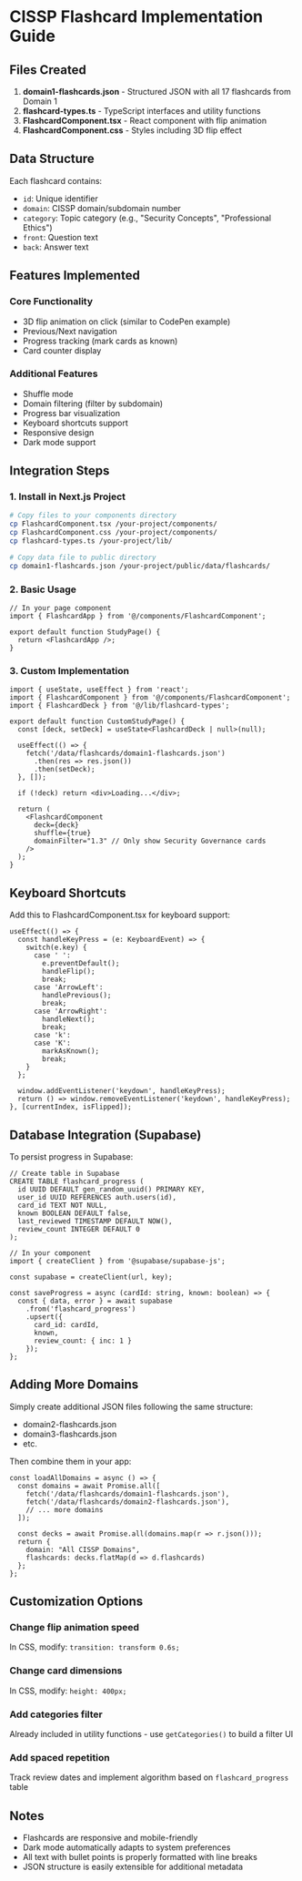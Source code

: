 # CISSP Flashcard Implementation Guide

## Files Created

1. **domain1-flashcards.json** - Structured JSON with all 17 flashcards from Domain 1
2. **flashcard-types.ts** - TypeScript interfaces and utility functions
3. **FlashcardComponent.tsx** - React component with flip animation
4. **FlashcardComponent.css** - Styles including 3D flip effect

## Data Structure

Each flashcard contains:
- `id`: Unique identifier
- `domain`: CISSP domain/subdomain number
- `category`: Topic category (e.g., "Security Concepts", "Professional Ethics")
- `front`: Question text
- `back`: Answer text

## Features Implemented

### Core Functionality
- 3D flip animation on click (similar to CodePen example)
- Previous/Next navigation
- Progress tracking (mark cards as known)
- Card counter display

### Additional Features
- Shuffle mode
- Domain filtering (filter by subdomain)
- Progress bar visualization
- Keyboard shortcuts support
- Responsive design
- Dark mode support

## Integration Steps

### 1. Install in Next.js Project

```bash
# Copy files to your components directory
cp FlashcardComponent.tsx /your-project/components/
cp FlashcardComponent.css /your-project/components/
cp flashcard-types.ts /your-project/lib/

# Copy data file to public directory
cp domain1-flashcards.json /your-project/public/data/flashcards/
```

### 2. Basic Usage

```tsx
// In your page component
import { FlashcardApp } from '@/components/FlashcardComponent';

export default function StudyPage() {
  return <FlashcardApp />;
}
```

### 3. Custom Implementation

```tsx
import { useState, useEffect } from 'react';
import { FlashcardComponent } from '@/components/FlashcardComponent';
import { FlashcardDeck } from '@/lib/flashcard-types';

export default function CustomStudyPage() {
  const [deck, setDeck] = useState<FlashcardDeck | null>(null);

  useEffect(() => {
    fetch('/data/flashcards/domain1-flashcards.json')
      .then(res => res.json())
      .then(setDeck);
  }, []);

  if (!deck) return <div>Loading...</div>;

  return (
    <FlashcardComponent 
      deck={deck}
      shuffle={true}
      domainFilter="1.3" // Only show Security Governance cards
    />
  );
}
```

## Keyboard Shortcuts

Add this to FlashcardComponent.tsx for keyboard support:

```tsx
useEffect(() => {
  const handleKeyPress = (e: KeyboardEvent) => {
    switch(e.key) {
      case ' ':
        e.preventDefault();
        handleFlip();
        break;
      case 'ArrowLeft':
        handlePrevious();
        break;
      case 'ArrowRight':
        handleNext();
        break;
      case 'k':
      case 'K':
        markAsKnown();
        break;
    }
  };

  window.addEventListener('keydown', handleKeyPress);
  return () => window.removeEventListener('keydown', handleKeyPress);
}, [currentIndex, isFlipped]);
```

## Database Integration (Supabase)

To persist progress in Supabase:

```tsx
// Create table in Supabase
CREATE TABLE flashcard_progress (
  id UUID DEFAULT gen_random_uuid() PRIMARY KEY,
  user_id UUID REFERENCES auth.users(id),
  card_id TEXT NOT NULL,
  known BOOLEAN DEFAULT false,
  last_reviewed TIMESTAMP DEFAULT NOW(),
  review_count INTEGER DEFAULT 0
);

// In your component
import { createClient } from '@supabase/supabase-js';

const supabase = createClient(url, key);

const saveProgress = async (cardId: string, known: boolean) => {
  const { data, error } = await supabase
    .from('flashcard_progress')
    .upsert({ 
      card_id: cardId, 
      known,
      review_count: { inc: 1 }
    });
};
```

## Adding More Domains

Simply create additional JSON files following the same structure:
- domain2-flashcards.json
- domain3-flashcards.json
- etc.

Then combine them in your app:

```tsx
const loadAllDomains = async () => {
  const domains = await Promise.all([
    fetch('/data/flashcards/domain1-flashcards.json'),
    fetch('/data/flashcards/domain2-flashcards.json'),
    // ... more domains
  ]);
  
  const decks = await Promise.all(domains.map(r => r.json()));
  return {
    domain: "All CISSP Domains",
    flashcards: decks.flatMap(d => d.flashcards)
  };
};
```

## Customization Options

### Change flip animation speed
In CSS, modify: `transition: transform 0.6s;`

### Change card dimensions
In CSS, modify: `height: 400px;`

### Add categories filter
Already included in utility functions - use `getCategories()` to build a filter UI

### Add spaced repetition
Track review dates and implement algorithm based on `flashcard_progress` table

## Notes
- Flashcards are responsive and mobile-friendly
- Dark mode automatically adapts to system preferences
- All text with bullet points is properly formatted with line breaks
- JSON structure is easily extensible for additional metadata